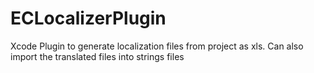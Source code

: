ECLocalizerPlugin
=================

Xcode Plugin to generate localization files from project as xls. Can also import the translated files into strings files

